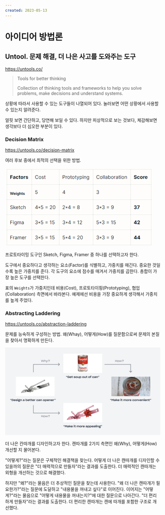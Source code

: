 ```yaml
---
created: 2023-05-13
---
```

# 아이디어 방법론

## Untool. 문제 해결, 더 나은 사고를 도와주는 도구

https://untools.co/

> Tools for better thinking
>
> Collection of thinking tools and frameworks to help you solve problems, make decisions and understand systems.

상황에 따라서 사용할 수 있는 도구들이 나열되어 있다.
눌러보면 어떤 상황에서 사용할 수 있는지 알려준다.

얼핏 보면 간단하고, 당연해 보일 수 있다.
하지만 피상적으로 보는 것보다, 체감해보면 생각보다 더 심오한 부분이 있다.

### Decision Matrix

https://untools.co/decision-matrix

여러 후보 중에서 최적의 선택을 위한 방법.

![decision matrix](res/untool-decision-matrix.png)

프로토타이밍 도구인 Sketch, Figma, Framer 중 하나를 선택하고자 한다.

도구에서 중요하다고 생각하는 요소(Factor)를 식별하고, 가중치를 매긴다.
중요한 것일수록 높은 가중치를 준다.
각 도구의 요소에 점수를 매겨서 가중치를 곱한다.
총합이 가장 높은 도구를 선택한다.

표의 `Weights`가 가중치인데 비용(Cost), 프로토타이핑(Prototyping), 협업(Collaboration) 측면에서 바라본다.
예제에선 비용을 가장 중요하게 생각해서 가중치를 높게 주었다.

### Abstracting Laddering

https://untools.co/abstraction-laddering

문제를 능숙하게 구성하는 방법.
왜(Whay), 어떻게(How)를 질문함으로써 문제의 본질을 찾아서 명확하게 만든다.

![abstracting laddering](res/untool-abstracting-laddering.png)

더 나은 칸따개를 디자인하고자 한다.
캔따개를 2가지 측면인 왜(Why), 어떻게(How) 개선할 지 물어본다.

"어떻게?"라는 질문은 구체적인 해결책을 찾는다.
어떻게 더 나은 캔따개를 디자인할 수 있을까의 질문은 "더 매력적으로 만들자"라는 결과를 도출한다.
더 매력적인 캔따개는 외형을 개선하는 것으로 해결했다.

하지만 "왜?"라는 물음은 더 추상적인 질문을 찾는데 사용한다.
"왜 더 나은 캔따개가 필요한가?"라는 질문에 도달하고 "내용물을 꺼내고 싶다"로 이어진다.
이어지는 "어떻게?"라는 물음으로 "어떻게 내용물을 꺼내는지?"에 대한 질문으로 나아간다.
"더 편리하게 만들자"라는 결과를 도출한다.
더 편리한 캔따개는 캔에 따개를 포함한 구조로 개선했다.
